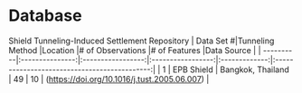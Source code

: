 # Database
Shield Tunneling-Induced Settlement Repository
| Data Set #|Tunneling Method |Location          |# of Observations   |# of Features  |Data Source                                   |
| ----------|:---------------:|:-----------------:|:-----------------:|:-------------:|:--------------------------------------------:|
|    1      | EPB Shield      | Bangkok, Thailand |        49         |       10      | (https://doi.org/10.1016/j.tust.2005.06.007) |
